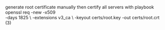 generate root certificate manually then certify all servers with playbook
openssl req -new -x509 \
    -days 1825 \ 
    -extensions v3_ca \ 
    -keyout certs/root.key -out certs/root.crt (3)
